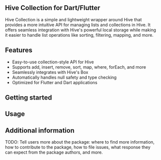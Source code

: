 <!-- 
This README describes the package. If you publish this package to pub.dev,
this README's contents appear on the landing page for your package.

For information about how to write a good package README, see the guide for
[writing package pages](https://dart.dev/tools/pub/writing-package-pages). 

For general information about developing packages, see the Dart guide for
[creating packages](https://dart.dev/guides/libraries/create-packages)
and the Flutter guide for
[developing packages and plugins](https://flutter.dev/to/develop-packages). 
-->

## Hive Collection for Dart/Flutter
Hive Collection is a simple and lightweight wrapper around Hive that provides a more intuitive API for managing lists and collections in Hive. It offers seamless integration with Hive's powerful local storage while making it easier to handle list operations like sorting, filtering, mapping, and more.

## Features
- Easy-to-use collection-style API for Hive
- Supports add, insert, remove, sort, map, where, forEach, and more
- Seamlessly integrates with Hive's Box<T>
- Automatically handles null safety and type checking
- Optimized for Flutter and Dart applications

## Getting started

## Usage

## Additional information
TODO: Tell users more about the package: where to find more information, how to 
contribute to the package, how to file issues, what response they can expect 
from the package authors, and more.
